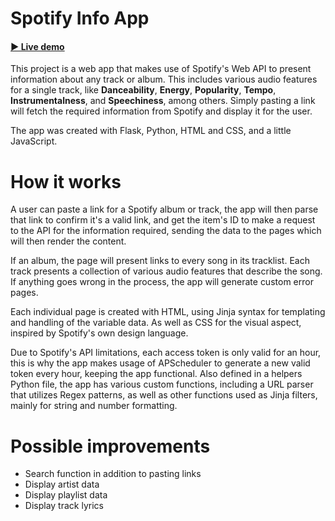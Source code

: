 # Spotify Info App

#### [▶️ Live demo](https://spotify-info-app.herokuapp.com/)

This project is a web app that makes use of Spotify's Web API to present information about any track or album. This includes various audio features for a single track, like **Danceability**, **Energy**, **Popularity**, **Tempo**, **Instrumentalness**, and **Speechiness**, among others. Simply pasting a link will fetch the required information from Spotify and display it for the user.

The app was created with Flask, Python, HTML and CSS, and a little JavaScript.

# How it works

A user can paste a link for a Spotify album or track, the app will then parse that link to confirm it's a valid link, and get the item's ID to make a request to the API for the information required, sending the data to the pages which will then render the content.

If an album, the page will present links to every song in its tracklist. Each track presents a collection of various audio features that describe the song. If anything goes wrong in the process, the app will generate custom error pages.

Each individual page is created with HTML, using Jinja syntax for templating and handling of the variable data. As well as CSS for the visual aspect, inspired by Spotify's own design language.

Due to Spotify's API limitations, each access token is only valid for an hour, this is why the app makes usage of APScheduler to generate a new valid token every hour, keeping the app functional. Also defined in a helpers Python file, the app has various custom functions, including a URL parser that utilizes Regex patterns, as well as other functions used as Jinja filters, mainly for string and number formatting.

# Possible improvements

- Search function in addition to pasting links
- Display artist data
- Display playlist data
- Display track lyrics
